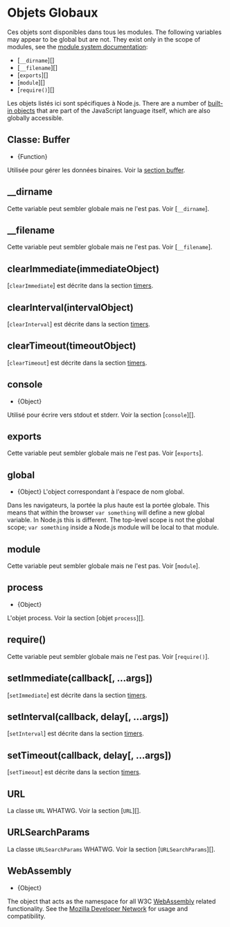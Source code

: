 # Objets Globaux

<!--introduced_in=v0.10.0-->

<!-- type=misc -->

Ces objets sont disponibles dans tous les modules. The following variables may appear to be global but are not. They exist only in the scope of modules, see the [module system documentation](modules.html):

* [`__dirname`][]
* [`__filename`][]
* [`exports`][]
* [`module`][]
* [`require()`][]

Les objets listés ici sont spécifiques à Node.js. There are a number of [built-in objects](https://developer.mozilla.org/en-US/docs/Web/JavaScript/Reference/Global_Objects) that are part of the JavaScript language itself, which are also globally accessible.

## Classe: Buffer

<!-- YAML
added: v0.1.103
-->

<!-- type=global -->

* {Function}

Utilisée pour gérer les données binaires. Voir la [section buffer](buffer.html).

## \_\_dirname

Cette variable peut sembler globale mais ne l'est pas. Voir [`__dirname`].

## \_\_filename

Cette variable peut sembler globale mais ne l'est pas. Voir [`__filename`].

## clearImmediate(immediateObject)

<!-- YAML
added: v0.9.1
-->

<!--type=global-->

[`clearImmediate`] est décrite dans la section [timers](timers.html).

## clearInterval(intervalObject)

<!-- YAML
added: v0.0.1
-->

<!--type=global-->

[`clearInterval`] est décrite dans la section [timers](timers.html).

## clearTimeout(timeoutObject)

<!-- YAML
added: v0.0.1
-->

<!--type=global-->

[`clearTimeout`] est décrite dans la section [timers](timers.html).

## console

<!-- YAML
added: v0.1.100
-->

<!-- type=global -->

* {Object}

Utilisé pour écrire vers stdout et stderr. Voir la section [`console`][].

## exports

Cette variable peut sembler globale mais ne l'est pas. Voir [`exports`].

## global

<!-- YAML
added: v0.1.27
-->

<!-- type=global -->

* {Object} L'object correspondant à l'espace de nom global.

Dans les navigateurs, la portée la plus haute est la portée globale. This means that within the browser `var something` will define a new global variable. In Node.js this is different. The top-level scope is not the global scope; `var something` inside a Node.js module will be local to that module.

## module

Cette variable peut sembler globale mais ne l'est pas. Voir [`module`].

## process

<!-- YAML
added: v0.1.7
-->

<!-- type=global -->

* {Object}

L'objet process. Voir la section [objet `process`][].

## require()

Cette variable peut sembler globale mais ne l'est pas. Voir [`require()`].

## setImmediate(callback[, ...args])

<!-- YAML
added: v0.9.1
-->

<!-- type=global -->

[`setImmediate`] est décrite dans la section [timers](timers.html).

## setInterval(callback, delay[, ...args])

<!-- YAML
added: v0.0.1
-->

<!-- type=global -->

[`setInterval`] est décrite dans la section [timers](timers.html).

## setTimeout(callback, delay[, ...args])

<!-- YAML
added: v0.0.1
-->

<!-- type=global -->

[`setTimeout`] est décrite dans la section [timers](timers.html).

## URL

<!-- YAML
added: v10.0.0
-->

<!-- type=global -->

La classe `URL` WHATWG. Voir la section [`URL`][].

## URLSearchParams

<!-- YAML
added: v10.0.0
-->

<!-- type=global -->

La classe `URLSearchParams` WHATWG. Voir la section [`URLSearchParams`][].

## WebAssembly

<!-- YAML
added: v8.0.0
-->

<!-- type=global -->

* {Object}

The object that acts as the namespace for all W3C [WebAssembly](https://webassembly.org) related functionality. See the [Mozilla Developer Network](https://developer.mozilla.org/en-US/docs/WebAssembly) for usage and compatibility.